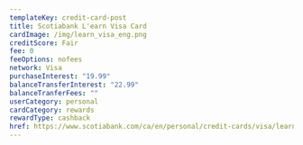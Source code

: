 ```yaml
---
templateKey: credit-card-post
title: Scotiabank L'earn Visa Card
cardImage: /img/learn_visa_eng.png
creditScore: Fair
fee: 0
feeOptions: nofees
network: Visa
purchaseInterest: "19.99"
balanceTransferInterest: "22.99"
balanceTranferFees: ""
userCategory: personal
cardCategory: rewards
rewardType: cashback
href: https://www.scotiabank.com/ca/en/personal/credit-cards/visa/learn-student-card.html
---
```

